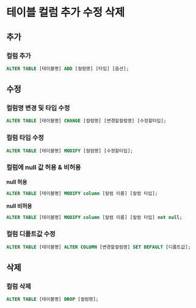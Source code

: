 # 테이블 컬럼 추가 수정 삭제 



## 추가

### 컬럼 추가

```sql
ALTER TABLE [테이블명] ADD [컬럼명] [타입] [옵션]; 
```





## 수정

### 컬럼명 변경 및 타입 수정

```sql
ALTER TABLE [테이블명] CHANGE [컬럼명] [변경할컬럼명] [수정할타입];
```



### 컬럼 타입 수정

```sql
ALTER TABLE [테이블명] MODIFY [컬럼명] [수정할타입];
```



### 컬럼에 null 값 허용 & 비허용

**null 허용**

```sql
ALTER TABLE [테이블명] MODIFY column [칼럼 이름] [칼럼 타입];
```

**null 비허용**

```sql
ALTER TABLE [테이블명] MODIFY column [칼럼 이름] [칼럼 타입] not null;
```





### 컬럼 디폴트값 수정

```sql
ALTER TABLE [테이블명] ALTER COLUMN [변경할컬럼명] SET DEFAULT [디폴트값];
```





## 삭제

### 컬럼 삭제

```sql
ALTER TABLE [테이블명] DROP [컬럼명];
```


